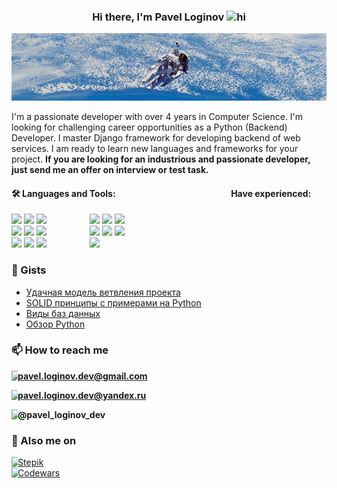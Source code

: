 <h3 align="center"> Hi there, I'm Pavel Loginov <img alt="hi" src="https://raw.githubusercontent.com/aemmadi/aemmadi/master/wave.gif" width="36"/></h3>

![](details/nasa.jpg)

I'm a passionate developer with over 4 years in Computer Science. I'm looking for challenging career opportunities as a Python (Backend) Developer. I master Django framework for developing backend of web services. I am ready to learn new languages and frameworks for your project. **If you are looking for an industrious and passionate developer, just send me an offer on interview or test task.**

####  :hammer_and_wrench: Languages and Tools:⠀⠀⠀⠀⠀⠀⠀⠀⠀⠀⠀⠀⠀⠀⠀⠀⠀⠀Have experienced:

<p>
  <code><img width="10%" src="https://www.vectorlogo.zone/logos/python/python-ar21.svg"></code>
  <code><img width="10%" src="https://www.vectorlogo.zone/logos/djangoproject/djangoproject-ar21.svg"></code>
  <code><img width="10%" src="https://www.vectorlogo.zone/logos/postgresql/postgresql-ar21.svg"></code>
  ⠀⠀⠀⠀⠀⠀
  <code><img width="10%" src="https://www.vectorlogo.zone/logos/java/java-ar21.svg"></code>
  <code><img width="10%" src="https://www.vectorlogo.zone/logos/mysql/mysql-ar21.svg"></code>
  <code><img width="10%" src="https://www.vectorlogo.zone/logos/nginx/nginx-ar21.svg"></code>
  <br />
  <code><img width="10%" src="https://www.vectorlogo.zone/logos/git-scm/git-scm-ar21.svg"></code>
  <code><img width="10%" src="https://www.vectorlogo.zone/logos/linux/linux-ar21.svg"></code>
  <code><img width="10%" src="https://www.vectorlogo.zone/logos/jupyter/jupyter-ar21.svg"></code>
  ⠀⠀⠀⠀⠀⠀
  <code><img width="10%" src="https://www.vectorlogo.zone/logos/tensorflow/tensorflow-ar21.svg"></code>
  <code><img width="10%" src="https://www.vectorlogo.zone/logos/golang/golang-ar21.svg"></code>
  <code><img width="10%" src="https://www.vectorlogo.zone/logos/android/android-ar21.svg"></code>
  <br />
  <code><img width="10%" src="https://www.vectorlogo.zone/logos/w3_html5/w3_html5-ar21.svg"></code>
  <code><img width="10%" src="https://www.vectorlogo.zone/logos/netlifyapp_watercss/netlifyapp_watercss-ar21.svg"></code>
  <code><img width="10%" src="https://www.vectorlogo.zone/logos/getbootstrap/getbootstrap-ar21.svg"></code>
    ⠀⠀⠀⠀⠀⠀
  <code><img width="10%" src="https://www.vectorlogo.zone/logos/heroku/heroku-ar21.svg"></code>
</p>


### :page_facing_up: Gists

* [Удачная модель ветвления проекта](https://gist.github.com/pavel-loginov-dev/ba78d5d2221088eff38afa79bc8dc0d1)
* [SOLID принципы с примерами на Python](https://gist.github.com/pavel-loginov-dev/8f3ef63e265c15763d169eff4627265d)
* [Виды баз данных](https://gist.github.com/pavel-loginov-dev/c388c9041e2dda7891e08f8032726627)
* [Обзор Python](https://gist.github.com/pavel-loginov-dev/d20c51a97e83d457a28e7df1c1cee89e)

### 📫 How to reach me

<img width="2%" align="left" src="https://www.vectorlogo.zone/logos/gmail/gmail-icon.svg"> **pavel.loginov.dev@gmail.com**

<img width="2%" align="left" src="https://www.vectorlogo.zone/logos/yandex/yandex-icon.svg"> **pavel.loginov.dev@yandex.ru**

<img width="2%" align="left" src="https://www.vectorlogo.zone/logos/telegram/telegram-icon.svg"> **@pavel_loginov_dev**


### :link: Also me on

<img width="2%" align="left" src="https://stepik.org/static/frontend/mobile-banner/stepik_logotype_square_black.svg"> [Stepik](https://stepik.org/users/45294126)
<br />
<img width="2%" align="left" src="https://muhammadusmanali.codes/assets/image/home-page/social/logo-codewars.svg"> [Codewars](https://www.codewars.com/users/-Perfecto-)
<!--
**pavel-loginov-dev/pavel-loginov-dev** is a ✨ _special_ ✨ repository because its `README.md` (this file) appears on your GitHub profile.

Here are some ideas to get you started:

- 🔭 I’m currently working on ...

- 🌱 I’m currently learning ...

- 👯 I’m looking to collaborate on ...

- 🤔 I’m looking for help with ...

- 💬 Ask me about ...

- 📫 How to reach me: ...

- 😄 Pronouns: ...

- ⚡ Fun fact: ...

  -->
